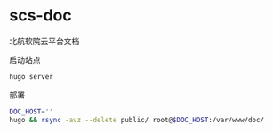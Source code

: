 # scs-doc

北航软院云平台文档

启动站点
```bash
hugo server
```

部署
```bash
DOC_HOST=''
hugo && rsync -avz --delete public/ root@$DOC_HOST:/var/www/doc/
```
